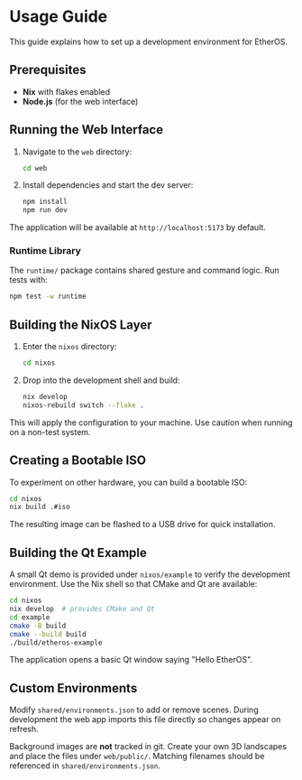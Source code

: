 # Usage Guide

This guide explains how to set up a development environment for EtherOS.

## Prerequisites

- **Nix** with flakes enabled
- **Node.js** (for the web interface)

## Running the Web Interface

1. Navigate to the `web` directory:
   ```bash
   cd web
   ```
2. Install dependencies and start the dev server:
   ```bash
   npm install
   npm run dev
   ```

The application will be available at `http://localhost:5173` by default.

### Runtime Library

The `runtime/` package contains shared gesture and command logic. Run tests with:

```bash
npm test -w runtime
```

## Building the NixOS Layer

1. Enter the `nixos` directory:
   ```bash
   cd nixos
   ```
2. Drop into the development shell and build:
   ```bash
   nix develop
   nixos-rebuild switch --flake .
   ```

This will apply the configuration to your machine. Use caution when running on a non-test system.

## Creating a Bootable ISO

To experiment on other hardware, you can build a bootable ISO:

```bash
cd nixos
nix build .#iso
```

The resulting image can be flashed to a USB drive for quick installation.

## Building the Qt Example

A small Qt demo is provided under `nixos/example` to verify the development
environment. Use the Nix shell so that CMake and Qt are available:

```bash
cd nixos
nix develop  # provides CMake and Qt
cd example
cmake -B build
cmake --build build
./build/etheros-example
```

The application opens a basic Qt window saying "Hello EtherOS".

## Custom Environments

Modify `shared/environments.json` to add or remove scenes. During development
the web app imports this file directly so changes appear on refresh.

Background images are **not** tracked in git. Create your own 3D landscapes and
place the files under `web/public/`. Matching filenames should be referenced in
`shared/environments.json`.
